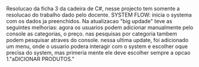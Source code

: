 Resolucao da ficha 3 da cadeira de C#, nesse projecto tem somente a resolucao do trabalho dado pelo docente.
SYSTEM FLOW:
inicia o systema com os dados ja preenchidos.
Na atualizacao "big updade" teve as seguintes melhorias:
agora os usuarios podem adicionar manualmente pelo console as categorias, o preço.
nas pesquisas por categoria tambem podem pesquisar atraves do console.
nessa ultima update, foi adicionado um menu, onde o usuario podera interagir com o system e escolher oque precisa do system, mas primeria mente ele deve escolher sempre a opcao 1."aDICIONAR PRODUTOS."
